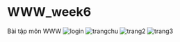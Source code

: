 # WWW_week6
Bài tập môn WWW
![login](https://github.com/i-am-vietnam/WWW_week6/assets/56592766/3a820b54-df92-4289-85fe-ee938874cec8)
![trangchu](https://github.com/i-am-vietnam/WWW_week6/assets/56592766/664cbd19-aa04-48a7-aa10-d6260bfff11b)
![trang2](https://github.com/i-am-vietnam/WWW_week6/assets/56592766/5e19b229-7142-4525-bcd7-5f2d9ff7f439)
![trang3](https://github.com/i-am-vietnam/WWW_week6/assets/56592766/4a3f20b5-292a-4feb-a050-5d90fa5390a8)
